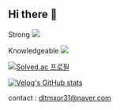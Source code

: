 ## Hi there 👋

Strong
<img src="https://img.shields.io/badge/cplusplus-00599C?style=flat&logo=Cplusplus&logoColor=white"/>

Knowledgeable
<img src="https://img.shields.io/badge/JAVA-007396?style=flat&logo=Java&logoColor=white"/>



[![Solved.ac
프로필](http://mazassumnida.wtf/api/v2/generate_badge?boj=dltmxor31)](https://solved.ac/dltmxor31)





[![Velog's GitHub stats](https://velog-readme-stats.vercel.app/api?name=seungtoctoc)](https://github.com/eungyeole/velog-readme-stats)


contact : dltmxor31@naver.com
